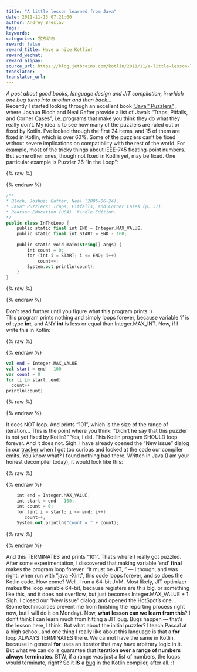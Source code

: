 ```yaml
---
title: "A little lesson learned from Java"
date: 2011-11-13 07:21:00
author: Andrey Breslav
tags:
keywords:
categories: 官方动态
reward: false
reward_title: Have a nice Kotlin!
reward_wechat:
reward_alipay:
source_url: https://blog.jetbrains.com/kotlin/2011/11/a-little-lesson-learned-from-java/
translator:
translator_url:
---
```


<em>A post about good books, language design and JIT compilation, in which one bug turns into another and than back…<br/>
</em>
Recently I started looking through an excellent book [“Java™ Puzzlers”](http://www.javapuzzlers.com/) , where Joshua Bloch and Neal Gafter provide a list of Java’s “Traps, Pitfalls, and Corner Cases”, i.e. programs that make you think they do what they really don’t. My idea is to see how many of the puzzlers are ruled out or fixed by Kotlin. I’ve looked through the first 24 items, and 15 of them are fixed in Kotlin, which is over 60%.
Some of the puzzlers can’t be fixed without severe implications on compatibility with the rest of the world. For example, most of the tricky things about IEEE-745 floating-point numbers. But some other ones, though not fixed in Kotlin yet, may be fixed. One particular example is Puzzler 26 “In the Loop”:

{% raw %}
<p></p>
{% endraw %}

```kotlin
/**
* Bloch, Joshua; Gafter, Neal (2005-06-24).
* Java™ Puzzlers: Traps, Pitfalls, and Corner Cases (p. 57).
* Pearson Education (USA). Kindle Edition.
*/
public class InTheLoop {
    public static final int END = Integer.MAX_VALUE;
    public static final int START = END - 100;
 
    public static void main(String[] args) {
        int count = 0;
        for (int i = START; i <= END; i++)
            count++;
        System.out.println(count);
    }
}
```

{% raw %}
<p></p>
{% endraw %}

Don’t read further until you figure what this program prints <img alt=":)" class="wp-smiley" data-recalc-dims="1" src="https://i2.wp.com/blog.jetbrains.com/kotlin/wp-includes/images/smilies/simple-smile.png?w=640&amp;ssl=1" style="height: 1em; max-height: 1em;"/>
<span id="more-247"></span><br/>
This program prints nothing and simply loops forever, because variable ‘i’ is of type **int**, and ANY **int** is less or equal than Integer.MAX_INT.
Now, if I write this in Kotlin:

{% raw %}
<p></p>
{% endraw %}

```kotlin
val end = Integer.MAX_VALUE
val start = end - 100
var count = 0
for (i in start..end)
  count++
println(count)
```

{% raw %}
<p></p>
{% endraw %}

It does NOT loop. And prints “101”, which is the size of the range of iteration…
This is the point where you think: “Didn’t he say that this puzzler is not yet fixed by Kotlin?” Yes, I did.
This Kotlin program SHOULD loop forever. And it does not. Sigh. I have already opened the “New issue” dialog in our [tracker](http://youtrack.jetbrains.net/issues/KT) when I got too curious and looked at the code our compiler emits. You know what? I found nothing bad there. Written in Java (I am your honest decompiler today), it would look like this:

{% raw %}
<p></p>
{% endraw %}

```kotlin
    int end = Integer.MAX_VALUE;
    int start = end - 100;
    int count = 0;
    for (int i = start; i <= end; i++)
       count++;
    System.out.println("count = " + count);
```

{% raw %}
<p></p>
{% endraw %}

And this TERMINATES and prints “101”. That’s where I really got puzzled.
After some experimentation, I discovered that making variable ‘end’ **final** makes the program loop forever. “It must be JIT, ” — I though, and was right: when run with “java -Xint”, this code loops forever, and so does the Kotlin code.
How come? Well, I run a 64-bit JVM. Most likely, JIT optimizer makes the loop variable 64-bit, because registers are this big, or something like this, and it does not overflow, but just becomes Integer.MAX_VALUE + 1.
Sigh. I closed our “New issue” dialog, and opened the HotSpot’s one… (Some technicalities prevent me from finishing the reporting process right now, but I will do it on Monday).
Now, **what lesson can we learn from this**? I don’t think I can learn much from hitting a JIT bug. Bugs happen — that’s the lesson here, I think.
But what about the initial puzzler? I teach Pascal at a high school, and one thing I really like about this language is that a **for** loop ALWAYS TERMINATES there. We cannot have the same in Kotlin, because in general **for** uses an iterator that may have arbitrary logic in it. But what we can do is guarantee that **iteration over a range of numbers always terminates**.
BTW, if a range was just a list of numbers, the loops would terminate, right? So it **IS** a [bug](http://youtrack.jetbrains.net/issue/KT-492) in the Kotlin compiler, after all. <img alt=":)" class="wp-smiley" data-recalc-dims="1" src="https://i2.wp.com/blog.jetbrains.com/kotlin/wp-includes/images/smilies/simple-smile.png?w=640&amp;ssl=1" style="height: 1em; max-height: 1em;"/>
